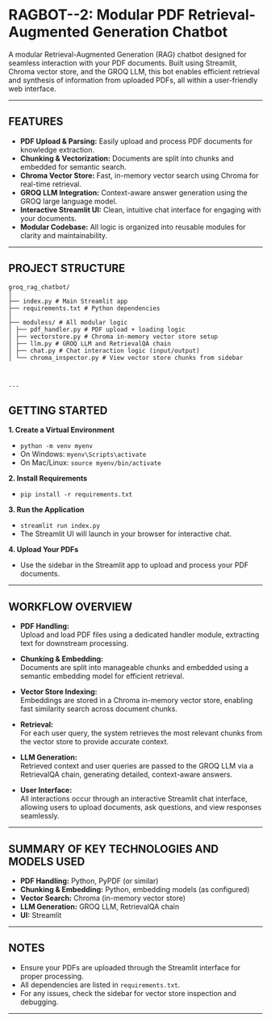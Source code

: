 **RAGBOT--2: Modular PDF Retrieval-Augmented Generation Chatbot**
=================================================================

A modular Retrieval-Augmented Generation (RAG) chatbot designed for seamless interaction with your PDF documents. Built using Streamlit, Chroma vector store, and the GROQ LLM, this bot enables efficient retrieval and synthesis of information from uploaded PDFs, all within a user-friendly web interface.

---

**FEATURES**
------------

- **PDF Upload & Parsing:** Easily upload and process PDF documents for knowledge extraction.
- **Chunking & Vectorization:** Documents are split into chunks and embedded for semantic search.
- **Chroma Vector Store:** Fast, in-memory vector search using Chroma for real-time retrieval.
- **GROQ LLM Integration:** Context-aware answer generation using the GROQ large language model.
- **Interactive Streamlit UI:** Clean, intuitive chat interface for engaging with your documents.
- **Modular Codebase:** All logic is organized into reusable modules for clarity and maintainability.

---

**PROJECT STRUCTURE**
---------------------
```
groq_rag_chatbot/
│
├── index.py # Main Streamlit app
├── requirements.txt # Python dependencies
│
├── moduless/ # All modular logic
│ ├── pdf_handler.py # PDF upload + loading logic
│ ├── vectorstore.py # Chroma in-memory vector store setup
│ ├── llm.py # GROQ LLM and RetrievalQA chain
│ ├── chat.py # Chat interaction logic (input/output)
│ └── chroma_inspector.py # View vector store chunks from sidebar



---
```
**GETTING STARTED**
-------------------

**1. Create a Virtual Environment**
- `python -m venv myenv`
- On Windows: `myenv\Scripts\activate`
- On Mac/Linux: `source myenv/bin/activate`

**2. Install Requirements**
- `pip install -r requirements.txt`

**3. Run the Application**
- `streamlit run index.py`
- The Streamlit UI will launch in your browser for interactive chat.

**4. Upload Your PDFs**
- Use the sidebar in the Streamlit app to upload and process your PDF documents.

---

**WORKFLOW OVERVIEW**
---------------------

- **PDF Handling:**  
  Upload and load PDF files using a dedicated handler module, extracting text for downstream processing.

- **Chunking & Embedding:**  
  Documents are split into manageable chunks and embedded using a semantic embedding model for efficient retrieval.

- **Vector Store Indexing:**  
  Embeddings are stored in a Chroma in-memory vector store, enabling fast similarity search across document chunks.

- **Retrieval:**  
  For each user query, the system retrieves the most relevant chunks from the vector store to provide accurate context.

- **LLM Generation:**  
  Retrieved context and user queries are passed to the GROQ LLM via a RetrievalQA chain, generating detailed, context-aware answers.

- **User Interface:**  
  All interactions occur through an interactive Streamlit chat interface, allowing users to upload documents, ask questions, and view responses seamlessly.

---

**SUMMARY OF KEY TECHNOLOGIES AND MODELS USED**
-----------------------------------------------

- **PDF Handling:** Python, PyPDF (or similar)
- **Chunking & Embedding:** Python, embedding models (as configured)
- **Vector Search:** Chroma (in-memory vector store)
- **LLM Generation:** GROQ LLM, RetrievalQA chain
- **UI:** Streamlit

---

**NOTES**
---------

- Ensure your PDFs are uploaded through the Streamlit interface for proper processing.
- All dependencies are listed in `requirements.txt`.
- For any issues, check the sidebar for vector store inspection and debugging.

---
